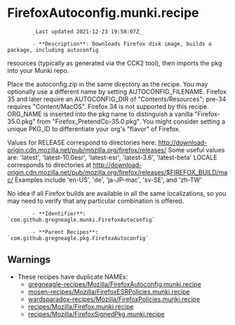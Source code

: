 # FirefoxAutoconfig.munki.recipe

            _Last updated 2021-12-23 19:58:07Z_

            - **Description**: Downloads Firefox disk image, builds a package, including autoconfig 
resources (typically as generated via the CCK2 tool), then imports the pkg into
your Munki repo.

Place the autoconfig.zip  in the same directory as the recipe. You may 
optionally use a different name by setting AUTOCONFIG_FILENAME.
Firefox 35 and later require an AUTOCONFIG_DIR of "Contents/Resources"; 
pre-34 requires "Content/MacOS". Firefox 34 is not supported by this recipe. 
ORG_NAME is inserted into the pkg name to distinguish a vanilla 
"Firefox-35.0.pkg" from "Firefox_PretendCo-35.0.pkg". You might consider setting
a unique PKG_ID to differentiate your org's "flavor" of Firefox.

Values for RELEASE correspond to directories here: 
    http://download-origin.cdn.mozilla.net/pub/mozilla.org/firefox/releases/
Some useful values are: 
    'latest', 'latest-10.0esr', 'latest-esr', 'latest-3.6', 'latest-beta'
LOCALE corresponds to directories at 
    http://download-origin.cdn.mozilla.net/pub/mozilla.org/firefox/releases/$FIREFOX_BUILD/mac/
Examples include 'en-US', 'de', 'ja-JP-mac', 'sv-SE', and 'zh-TW'

No idea if all Firefox builds are available in all the same localizations, 
so you may need to verify that any particular combination is offered.

            - **Identifier**: `com.github.gregneagle.munki.FirefoxAutoconfig`

            - **Parent Recipes**: `com.github.gregneagle.pkg.FirefoxAutoconfig`

## Warnings

- These recipes have duplicate NAMEs:
    - [gregneagle-recipes/Mozilla/FirefoxAutoconfig.munki.recipe](/autopkg-dupe-tracker/gregneagle-recipes/Mozilla/FirefoxAutoconfig.munki.recipe)
    - [mosen-recipes/Mozilla/FirefoxESRPolicies.munki.recipe](/autopkg-dupe-tracker/mosen-recipes/Mozilla/FirefoxESRPolicies.munki.recipe)
    - [wardsparadox-recipes/Mozilla/FirefoxPolicies.munki.recipe](/autopkg-dupe-tracker/wardsparadox-recipes/Mozilla/FirefoxPolicies.munki.recipe)
    - [recipes/Mozilla/Firefox.munki.recipe](/autopkg-dupe-tracker/recipes/Mozilla/Firefox.munki.recipe)
    - [recipes/Mozilla/FirefoxSignedPkg.munki.recipe](/autopkg-dupe-tracker/recipes/Mozilla/FirefoxSignedPkg.munki.recipe)